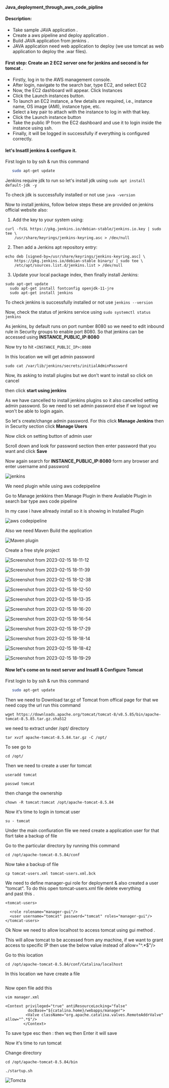 #### Java_deployment_through_aws_code_pipline

#### Description:
 
- Take sample JAVA application .
- Create a aws pipeline and deploy application .
- Build JAVA application from jenkins .
- JAVA application need web application to deploy (we use tomcat as web application to deploy the .war files).

#### First step: Create an 2 EC2 server one for jenkins and second is for tomcat .

  - Firstly, log in to the AWS management console.
  - After login, navigate to the search bar, type EC2, and select EC2
  - Now, the EC2 dashboard will appear. Click Instances
  - Click the Launch instances button.
  - To launch an EC2 instance, a few details are required, i.e., instance name, OS image (AMI), instance type, etc.
  - Select a key pair to attach with the instance to log in with that key.
  - Click the Launch instance button
  - Take the public IP from the EC2 dashboard and use it to login inside the instance using ssh.
  - Finally, it will be logged in successfully if everything is configured correctly.

#### let's Insatll jenkins & configure it. 


First login to by ssh &  run this command


 ```sh
    sudo apt-get update
   ``` 
 
Jenkins require jdk to run so let's install jdk using ```sudo apt install default-jdk -y```


To check jdk is successfully installed or not use ```java -version```


Now to install jenkins, follow below steps these are provided on jenkins official website also:


1. Add the key to your system using:
```
curl -fsSL https://pkg.jenkins.io/debian-stable/jenkins.io.key | sudo tee \
    /usr/share/keyrings/jenkins-keyring.asc > /dev/null
```


2. Then add a Jenkins apt repository entry:
```
echo deb [signed-by=/usr/share/keyrings/jenkins-keyring.asc] \
    https://pkg.jenkins.io/debian-stable binary/ | sudo tee \
    /etc/apt/sources.list.d/jenkins.list > /dev/null
```


3. Update your local package index, then finally install Jenkins:
```
sudo apt-get update
  sudo apt-get install fontconfig openjdk-11-jre
  sudo apt-get install jenkins
```


To check jenkins is successfully installed or not use ```jenkins --version```


Now, check the status of jenkins service using ```sudo systemctl status jenkins```


As jenkins, by default runs on port number 8080 so we need to edit inbound rule in  Security groups  to enable port 8080. So that jenkins 
can be accessed using **INSTANCE_PUBLIC_IP:8080**


Now try to hit ```<INSTANCE_PUBLIC_IP>:8080```


In this location we will get admin password 


  ```sudo cat /var/lib/jenkins/secrets/initialAdminPassword```


Now, its asking to install plugins but we don't want to install so click on cancel


then click **start using jenkins**


As we have cancelled to install jenkins plugins so it also cancelled setting admin password. So we need to set admin password else if we 
logout we won't be able to login again.


So let's create/change admin password. For this click **Manage Jenkins** then in Security section click **Manage Users**


Now click on setting button of admin user


Scroll down and look for password section then enter password that you want and click **Save**


Now again search for **INSTANCE_PUBLIC_IP:8080** form any browser and enter username and password


![jenkins](https://user-images.githubusercontent.com/106643382/218965016-90d15201-a411-44b8-8891-70aca2a50133.png "jenkins")



We need plugin while using aws codepipeline


Go to Manage jenkkins then Manage Plugin in there Avaliable Plugin in search bar type aws code pipeline

In my case i have allready install so it is showing in Installed Plugin 

![aws codepipeline](https://user-images.githubusercontent.com/106643382/219024446-c2099a61-b8d4-48a1-b2f3-df3001ec4b62.png "aws codepipeline")


Also we need Maven Build the application 

![Maven plugin](https://user-images.githubusercontent.com/106643382/219026145-bd9303f2-5007-4dfb-9279-483cb0143bc1.png "Maven plugin")


Create a free style project 

![Screenshot from 2023-02-15 18-11-12](https://user-images.githubusercontent.com/106643382/219030171-6edc755c-d4cb-4ca8-9343-afdce9b90633.png)


![Screenshot from 2023-02-15 18-11-39](https://user-images.githubusercontent.com/106643382/219030210-4a63f84e-620e-4de4-8bdd-889921b49596.png)

![Screenshot from 2023-02-15 18-12-38](https://user-images.githubusercontent.com/106643382/219030375-a1af371c-a8b8-4987-b9a7-7c1d6fba8329.png)

![Screenshot from 2023-02-15 18-12-50](https://user-images.githubusercontent.com/106643382/219030397-5053f4ce-2c1b-476d-b7e1-97162f10586f.png)

![Screenshot from 2023-02-15 18-13-35](https://user-images.githubusercontent.com/106643382/219030499-dfbe0d94-0cd8-4c6c-b71a-dd7a11c4ed09.png)

![Screenshot from 2023-02-15 18-16-20](https://user-images.githubusercontent.com/106643382/219031081-5e40bbce-e824-4f53-9457-ddcb86bdbcf6.png)

![Screenshot from 2023-02-15 18-16-54](https://user-images.githubusercontent.com/106643382/219031190-cf691afd-8b35-4185-91d8-fd4611aa4798.png)

![Screenshot from 2023-02-15 18-17-29](https://user-images.githubusercontent.com/106643382/219031329-1596206a-8e0c-4a1b-a24c-70781c658a9a.png)

![Screenshot from 2023-02-15 18-18-14](https://user-images.githubusercontent.com/106643382/219031496-628d6ad5-a295-4268-882b-0be094baddf4.png)

![Screenshot from 2023-02-15 18-18-42](https://user-images.githubusercontent.com/106643382/219031582-51c0647d-8675-49d6-82b9-f3a9572aa035.png)

![Screenshot from 2023-02-15 18-19-29](https://user-images.githubusercontent.com/106643382/219031751-7b23ecab-a285-44e8-930c-e7b1f1b63849.png)


#### Now let's come on to next server and Insatll & Configure Tomcat


First login to by ssh &  run this command


 ```sh
    sudo apt-get update
   ``` 

Then we need to Download tar.gz of Tomcat from offical page for that we need copy the url run this command 


```
wget https://downloads.apache.org/tomcat/tomcat-8/v8.5.85/bin/apache-tomcat-8.5.85.tar.gz.sha512
```
 
we need to extract under /opt/ directory

```
tar xvzf apache-tomcat-8.5.84.tar.gz -C /opt/
```

To see go to
 
 ```
cd /opt/
```
Then we need to create a user for tomcat 

```
useradd tomcat
```
 
 ```
passwd tomcat
```
then change the ownership

```
chown -R tomcat:tomcat /opt/apache-tomcat-8.5.84
```

Now it's time to login in tomcat user
 
```
su - tomcat
``` 
 
Under the main confiuration file we need create a application user for that fisrt take a backup of file 


Go to the particular directory by running this command 


 ```
cd /opt/apache-tomcat-8.5.84/conf
```

Now take a backup of file 



```
cp tomcat-users.xml tomcat-users.xml.bck
```

We need to define manager-gui role for deployment & also created a user "tomcat". To do this  open tomcat-users.xml  file delete everything  
and past this .  


```<?xml version="1.0" encoding="UTF-8"?>
<tomcat-users>

  <role rolename="manager-gui"/>
  <user username="tomcat" password="tomcat" roles="manager-gui"/>
</tomcat-users>
```

Ok Now we need to allow localhost to access tomcat using gui method .


This will allow tomcat to be accessed from any machine, if we want to grant access to specific IP then use the below value instead 
of allow="^.*$"/>


Go to this location 


```
cd /opt/apache-tomcat-8.5.84/conf/Catalina/localhost
```

In this location we have create a file 

```touch manager.xml
```

Now open file add this  

```
vim manager.xml
```


```
<Context privileged="true" antiResourceLocking="false"
          docBase="${catalina.home}/webapps/manager">
         <Valve className="org.apache.catalina.valves.RemoteAddrValve" allow="^.*$"/>
        </Context>
```

To save type esc then : then wq  then Enter it will save 

Now it's time to run tomcat 

Change directory 

```
cd /opt/apache-tomcat-8.5.84/bin
```

```
./startup.sh
```

![Tomcta](https://user-images.githubusercontent.com/106643382/219023072-9cc732be-e637-481d-a35b-c376b707bcff.png "Tomcat")



 



























































